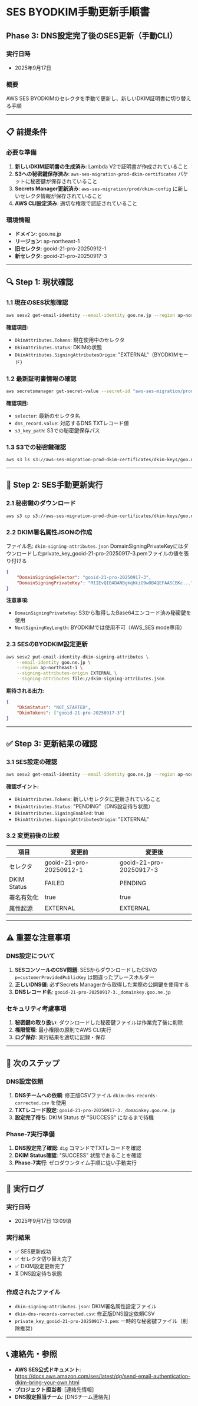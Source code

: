# SES BYODKIM手動更新手順書
## Phase 3: DNS設定完了後のSES更新（手動CLI）

### 実行日時
- 2025年9月17日

### 概要
AWS SES BYODKIMのセレクタを手動で更新し、新しいDKIM証明書に切り替える手順

---

## 📋 前提条件

### 必要な準備
1. **新しいDKIM証明書の生成済み**: Lambda V2で証明書が作成されていること
2. **S3への秘密鍵保存済み**: `aws-ses-migration-prod-dkim-certificates` バケットに秘密鍵が保存されていること
3. **Secrets Manager更新済み**: `aws-ses-migration/prod/dkim-config` に新しいセレクタ情報が保存されていること
4. **AWS CLI設定済み**: 適切な権限で認証されていること

### 環境情報
- **ドメイン**: goo.ne.jp
- **リージョン**: ap-northeast-1  
- **旧セレクタ**: gooid-21-pro-20250912-1
- **新セレクタ**: gooid-21-pro-20250917-3

---

## 🔍 Step 1: 現状確認

### 1.1 現在のSES状態確認
```bash
aws sesv2 get-email-identity --email-identity goo.ne.jp --region ap-northeast-1
```

**確認項目:**
- `DkimAttributes.Tokens`: 現在使用中のセレクタ
- `DkimAttributes.Status`: DKIMの状態
- `DkimAttributes.SigningAttributesOrigin`: "EXTERNAL"（BYODKIMモード）

### 1.2 最新証明書情報の確認
```bash
aws secretsmanager get-secret-value --secret-id "aws-ses-migration/prod/dkim-config" --region ap-northeast-1 --query SecretString --output text
```

**確認項目:**
- `selector`: 最新のセレクタ名
- `dns_record.value`: 対応するDNS TXTレコード値
- `s3_key_path`: S3での秘密鍵保存パス

### 1.3 S3での秘密鍵確認
```bash
aws s3 ls s3://aws-ses-migration-prod-dkim-certificates/dkim-keys/goo.ne.jp/gooid-21-pro-20250917-3/ --region ap-northeast-1
```

---

## 🔧 Step 2: SES手動更新実行

### 2.1 秘密鍵のダウンロード
```bash
aws s3 cp s3://aws-ses-migration-prod-dkim-certificates/dkim-keys/goo.ne.jp/gooid-21-pro-20250917-3/private_key.pem private_key_gooid-21-pro-20250917-3.pem --region ap-northeast-1
```

### 2.2 DKIM署名属性JSONの作成
ファイル名: `dkim-signing-attributes.json`
DomainSigningPrivateKeyにはダウンロードしたprivate_key_gooid-21-pro-20250917-3.pemファイルの値を張り付ける
```json
{
    "DomainSigningSelector": "gooid-21-pro-20250917-3",
    "DomainSigningPrivateKey": "MIIEvQIBADANBgkqhkiG9w0BAQEFAASCBKc..."
}
```

**注意事項:**
- `DomainSigningPrivateKey`: S3から取得したBase64エンコード済み秘密鍵を使用
- `NextSigningKeyLength`: BYODKIMでは使用不可（AWS_SES mode専用）

### 2.3 SESのBYODKIM設定更新
```bash
aws sesv2 put-email-identity-dkim-signing-attributes \
    --email-identity goo.ne.jp \
    --region ap-northeast-1 \
    --signing-attributes-origin EXTERNAL \
    --signing-attributes file://dkim-signing-attributes.json
```

**期待される出力:**
```json
{
    "DkimStatus": "NOT_STARTED",
    "DkimTokens": ["gooid-21-pro-20250917-3"]
}
```

---

## ✅ Step 3: 更新結果の確認

### 3.1 SES設定の確認
```bash
aws sesv2 get-email-identity --email-identity goo.ne.jp --region ap-northeast-1
```

**確認ポイント:**
- `DkimAttributes.Tokens`: 新しいセレクタに更新されていること
- `DkimAttributes.Status`: "PENDING"（DNS設定待ち状態）
- `DkimAttributes.SigningEnabled`: true
- `DkimAttributes.SigningAttributesOrigin`: "EXTERNAL"

### 3.2 変更前後の比較

| 項目 | 変更前 | 変更後 |
|------|---------|---------|
| セレクタ | gooid-21-pro-20250912-1 | gooid-21-pro-20250917-3 |
| DKIM Status | FAILED | PENDING |
| 署名有効化 | true | true |
| 属性起源 | EXTERNAL | EXTERNAL |

---

## ⚠️ 重要な注意事項

### DNS設定について
1. **SESコンソールのCSV問題**: SESからダウンロードしたCSVの `p=customerProvidedPublicKey` は間違ったプレースホルダー
2. **正しいDNS値**: 必ずSecrets Managerから取得した実際の公開鍵を使用する
3. **DNSレコード名**: `gooid-21-pro-20250917-3._domainkey.goo.ne.jp`

### セキュリティ考慮事項
1. **秘密鍵の取り扱い**: ダウンロードした秘密鍵ファイルは作業完了後に削除
2. **権限管理**: 最小権限の原則でAWS CLI実行
3. **ログ保存**: 実行結果を適切に記録・保存

---

## 🔄 次のステップ

### DNS設定依頼
1. **DNSチームへの依頼**: 修正版CSVファイル `dkim-dns-records-corrected.csv` を使用
2. **TXTレコード設定**: `gooid-21-pro-20250917-3._domainkey.goo.ne.jp`
3. **設定完了待ち**: DKIM Status が "SUCCESS" になるまで待機

### Phase-7実行準備
1. **DNS設定完了確認**: `dig` コマンドでTXTレコードを確認
2. **DKIM Status確認**: "SUCCESS" 状態であることを確認
3. **Phase-7実行**: ゼロダウンタイム手順に従い手動実行

---

## 📝 実行ログ

### 実行日時
- 2025年9月17日 13:09頃

### 実行結果
- ✅ SES更新成功
- ✅ セレクタ切り替え完了  
- ✅ DKIM設定更新完了
- ⏳ DNS設定待ち状態

### 作成されたファイル
- `dkim-signing-attributes.json`: DKIM署名属性設定ファイル
- `dkim-dns-records-corrected.csv`: 修正版DNS設定依頼CSV
- `private_key_gooid-21-pro-20250917-3.pem`: 一時的な秘密鍵ファイル（削除推奨）

---

## 📞 連絡先・参照
- **AWS SES公式ドキュメント**: https://docs.aws.amazon.com/ses/latest/dg/send-email-authentication-dkim-bring-your-own.html
- **プロジェクト担当者**: [連絡先情報]
- **DNS設定担当チーム**: [DNSチーム連絡先]
